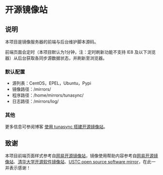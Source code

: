 # 开源镜像站

## 说明

本项目是镜像服务器的前端与后台维护脚本源码。

前端页面会定时（本项目默认为1分钟，注：定时刷新功能不支持 IE8 及以下浏览器）从后台获取各同步源数据状态，并刷新至浏览器。

### 默认配置

- 源列表：CentOS，EPEL，Ubuntu，Pypi
- 镜像路径：/mirrors/
- 程序路径：/home/mirrors/tunasync/
- 日志路径：/mirrors/log/

### 其他

更多信息可参阅博客 [使用 tunasync 搭建开源镜像站](http://weyo.me/pages/techs/how-to-make-a-mirror-site)。

## 致谢

本项目前端页面样式参考自[网易开源镜像站](http://mirrors.163.com/)，镜像使用帮助内容参考自[网易开源镜像站](http://mirrors.163.com/)、[清华大学开源软件镜像站](https://mirrors.tuna.tsinghua.edu.cn/)、[USTC open source software mirror](https://mirrors.ustc.edu.cn/)，在此一并表示感谢！